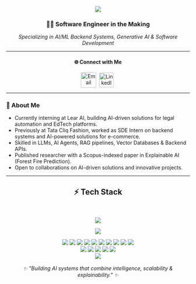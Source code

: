 <h1 align="center">
  <a href="https://git.io/typing-svg">
    <img src="https://readme-typing-svg.herokuapp.com/?font=Righteous&size=35&center=true&vCenter=true&width=800&height=70&duration=4000&lines=console.log('Hi+there+👋');const+developer+='Narendra+Kumar+Grandhi';while(coding)+{+create()+}" />
  </a>
</h1>

<div align="center">

### 👨‍💻 Software Engineer in the Making
*Specializing in AI/ML Backend Systems, Generative AI & Software Development*  

</div>

---

<h4 align="center">🌐 Connect with Me</h4>
<p align="center">
  <a title="Email" href="mailto:grandhinarendrakumar@gmail.com" target="_blank"><img align="center" src="https://skillicons.dev/icons?i=gmail" alt="Email" height="42" width="42" /></a>&nbsp;
  <a title="LinkedIn" href="https://www.linkedin.com/in/narendra-kumar-grandhi/" target="_blank"><img align="center" src="https://skillicons.dev/icons?i=linkedin" alt="LinkedIn" height="40" width="40" /></a>&nbsp;
</p>

---

### 🔹 About Me  
- Currently interning at Lear AI, building AI-driven solutions for legal automation and EdTech platforms.
- Previously at Tata Cliq Fashion, worked as SDE Intern on backend systems and AI-powered solutions for e-commerce.
- Skilled in LLMs, AI Agents, RAG pipelines, Vector Databases & Backend APIs.
- Published researcher with a Scopus-indexed paper in Explainable AI (Forest Fire Prediction).
- Open to collaborations on AI-driven solutions and innovative projects.

---

<h2 align="center">⚡ Tech Stack</h2>
<br/>
<div align="center">

  <!-- Languages -->
  <img src="https://skillicons.dev/icons?i=python,java,js,html,css,mysql" /><br>

  <!-- Frameworks -->
  <img src="https://skillicons.dev/icons?i=spring,fastapi,react" /><br>

  <!-- AI / ML -->
  <img src="https://img.shields.io/badge/HuggingFace-ffcc00?style=for-the-badge&logo=huggingface&logoColor=black" />
  <img src="https://img.shields.io/badge/Scikit--learn-F7931E?style=for-the-badge&logo=scikitlearn&logoColor=white" />
  <img src="https://img.shields.io/badge/LangChain-000000?style=for-the-badge&logo=chainlink&logoColor=white"/>
  <img src="https://img.shields.io/badge/LangGraph-1E90FF?style=for-the-badge"/>
  <img src="https://img.shields.io/badge/RAG-FF5733?style=for-the-badge"/>
  <img src="https://img.shields.io/badge/ChromaDB-00C853?style=for-the-badge"/>
  <img src="https://img.shields.io/badge/FAISS-3366FF?style=for-the-badge"/>
  <img src="https://img.shields.io/badge/CrewAI-4B0082?style=for-the-badge"/>
  <img src="https://img.shields.io/badge/Twilio%20AI-F22F46?style=for-the-badge&logo=twilio&logoColor=white"/>
  <img src="https://img.shields.io/badge/Explainable%20AI%20(SHAP%2C%20LIME)-008080?style=for-the-badge"/><br>

  <!-- Tools -->
  <img src="https://skillicons.dev/icons?i=git,docker,postman,vscode,mongodb" />
  <img src="https://img.shields.io/badge/PostHog-ff3366?style=for-the-badge&logo=posthog&logoColor=white"/>
  <img src="https://img.shields.io/badge/Cursor%20IDE-000000?style=for-the-badge"/>
  <img src="https://img.shields.io/badge/ElasticSearch-005571?style=for-the-badge&logo=elasticsearch&logoColor=white"/>
  <img src="https://img.shields.io/badge/N8N%20Automation-EA4AAA?style=for-the-badge&logo=n8n&logoColor=white"/><br>

  <!-- Cloud -->
  <img src="https://img.shields.io/badge/AWS-Basics-FF9900?style=for-the-badge&logo=amazonaws&logoColor=white"/>
</div>

<br/>
<div align="center">
  <em>✨ "Building AI systems that combine intelligence, scalability & explainability." ✨</em> 
</div>
